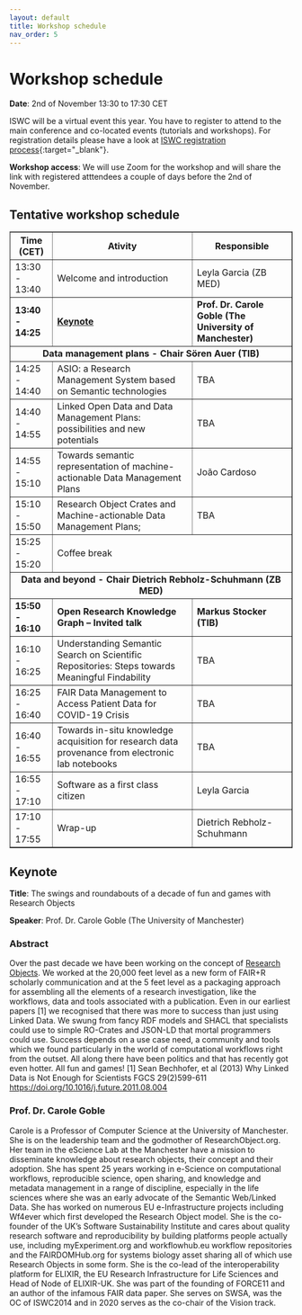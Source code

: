 ```yaml
---
layout: default
title: Workshop schedule
nav_order: 5
---
```


# Workshop schedule

**Date**: 2nd of November 13:30 to 17:30 CET

ISWC will be a virtual event this year. You have to register to attend to the main conference and co-located events (tutorials and workshops). For registration details please have a look at [ISWC registration process](https://iswc2020.semanticweb.org/attending/registration/){:target="_blank"}. 

**Workshop access**: We will use Zoom for the workshop and will share the link with registered atttendees a couple of days before the 2nd of November.

## Tentative workshop schedule

<table border="1">
<tbody>
<tr align="center">
<th>Time (CET)</th>
<th>Ativity</th>
<th>Responsible</th>
</tr>
<tr>
<td>13:30 - 13:40</td>
<td>Welcome and introduction</td>
<td>Leyla Garcia (ZB MED)</td>
</tr>
<tr>
<td><strong>13:40 - 14:25</strong></td>
<td><strong><a href="#keynote">Keynote</a></strong></td>
<td><strong>Prof. Dr. Carole Goble (The University of Manchester)</strong></td>
</tr>
<tr>
<td colspan="3" align="center"><strong>Data management plans - Chair S&ouml;ren Auer (TIB)</strong></td>
</tr>
<tr>
<td>14:25 - 14:40</td>
<td>ASIO: a Research Management System based on Semantic technologies</td>
<td>TBA</td>
</tr>
<tr>
<td>14:40 - 14:55</td>
<td>Linked Open Data and Data Management Plans: possibilities and new potentials</td>
<td>TBA</td>
</tr>
<tr>
<td>14:55 - 15:10</td>
<td>Towards semantic representation of machine-actionable Data Management Plans</td>
<td>Jo&atilde;o Cardoso</td>
</tr>
<tr>
<td>15:10 - 15:50</td>
<td>Research Object Crates and Machine-actionable Data Management Plans;</td>
<td>TBA</td>
</tr>
<tr>
<td>15:25 - 15:20</td>
<td colspan="2">Coffee break</td>
</tr>
<tr>
<td colspan="3" align="center"><strong>Data and beyond - Chair Dietrich Rebholz-Schuhmann (ZB MED)</strong></td>
</tr>
<tr>
<td><strong>15:50 - 16:10</strong></td>
<td><strong>Open Research Knowledge Graph &ndash; Invited talk</strong></td>
<td><strong>Markus Stocker (TIB)</strong></td>
</tr>
<tr>
<td>16:10 - 16:25</td>
<td>Understanding Semantic Search on Scientific Repositories: Steps towards Meaningful Findability</td>
<td>TBA</td>
</tr>
<tr>
<td>16:25 - 16:40</td>
<td>FAIR Data Management to Access Patient Data for COVID-19 Crisis</td>
<td>TBA</td>
</tr>
<tr>
<td>16:40 - 16:55</td>
<td>Towards in-situ knowledge acquisition for research data provenance from electronic lab notebooks</td>
<td>TBA</td>
</tr>
<tr>
<td>16:55 - 17:10</td>
<td>Software as a first class citizen</td>
<td>Leyla Garcia</td>
</tr>
<tr>
<td>17:10 - 17:55</td>
<td>Wrap-up</td>
<td>Dietrich Rebholz-Schuhmann</td>
</tr>
</tbody>
</table>




## Keynote

**Title**: The swings and roundabouts of a decade of fun and games with Research Objects

**Speaker**: Prof. Dr. Carole Goble (The University of Manchester)

### Abstract

Over the past decade we have been working on the concept of [Research Objects](http://researchobject.org). We worked at the 20,000 feet level as a new form of FAIR+R scholarly communication and at the 5 feet level as a packaging approach for assembling all the elements of a research investigation, like the workflows, data and tools associated with a publication.  Even in our earliest papers [1] we recognised that there was more to success than just using Linked Data. We swung from fancy RDF models and SHACL that specialists could use to simple RO-Crates and JSON-LD that mortal programmers could use. Success depends on a use case need, a community and tools which we found particularly in the world of computational workflows right from the outset. All along there have been politics and that has recently got even hotter.  All fun and games!
[1] Sean Bechhofer, et al (2013) Why Linked Data is Not Enough for Scientists FGCS 29(2)599-611 https://doi.org/10.1016/j.future.2011.08.004

### Prof. Dr. Carole Goble

Carole is a Professor of Computer Science at the University of Manchester. She is on the leadership team and the godmother of ResearchObject.org. Her team in the eScience Lab at the Manchester have a mission to disseminate knowledge about research objects, their concept and their adoption. She has spent 25 years working in e-Science on computational workflows, reproducible science, open sharing, and knowledge and metadata management in a range of discipline, especially in the life sciences where she was an early advocate of the Semantic Web/Linked Data. She has worked on numerous EU e-Infrastructure projects including Wf4ever which first developed the Research Object model. She is the co-founder of the UK’s Software Sustainability Institute and cares about quality research software and reproducibility by building platforms people actually use, including myExperiment.org and workflowhub.eu workflow repositories and the FAIRDOMHub.org for systems biology asset sharing all of which use Research Objects in some form. She is the co-lead of the interoperability platform for ELIXIR, the EU Research Infrastructure for Life Sciences and Head of Node of ELIXIR-UK. She was part of the founding of FORCE11 and an author of the infamous FAIR data paper. She serves on SWSA, was the OC of ISWC2014 and in 2020 serves as the co-chair of the Vision track.


